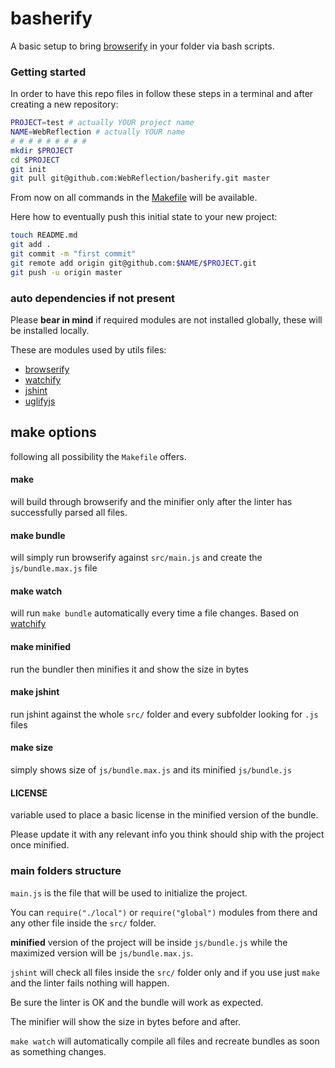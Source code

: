 # basherify

A basic setup to bring [browserify](https://github.com/substack/node-browserify#browserify) in your folder via bash scripts.

### Getting started

In order to have this repo files in follow these steps in a terminal and after creating a new repository:
```bash
PROJECT=test # actually YOUR project name
NAME=WebReflection # actually YOUR name
# # # # # # # # #
mkdir $PROJECT
cd $PROJECT
git init
git pull git@github.com:WebReflection/basherify.git master
```

From now on all commands in the [Makefile](Makefile) will be available.

Here how to eventually push this initial state to your new project:
```bash
touch README.md
git add .
git commit -m "first commit"
git remote add origin git@github.com:$NAME/$PROJECT.git
git push -u origin master
```


### auto dependencies if not present
Please **bear in mind** if required modules are not installed globally, these will be installed locally.

These are modules used by utils files:

  * [browserify](https://github.com/substack/node-browserify#browserify)
  * [watchify](https://github.com/substack/watchify#watchify)
  * [jshint](https://github.com/jshint/jshint/#jshint-a-static-code-analysis-tool-for-javascript)
  * [uglifyjs](https://github.com/mishoo/UglifyJS#uglifyjs--a-javascript-parsercompressorbeautifier)

## make options
following all possibility the `Makefile` offers.


#### make
will build through browserify and the minifier only after the linter has successfully parsed all files.

#### make bundle
will simply run browserify against `src/main.js` and create the `js/bundle.max.js` file

#### make watch
will run `make bundle` automatically every time a file changes. Based on [watchify](https://github.com/substack/watchify#watchify)

#### make minified
run the bundler then minifies it and show the size in bytes

#### make jshint
run jshint against the whole `src/` folder and every subfolder looking for `.js` files

#### make size
simply shows size of `js/bundle.max.js` and its minified `js/bundle.js`

#### LICENSE
variable used to place a basic license in the minified version of the bundle.

Please update it with any relevant info you think should ship with the project once minified.



### main folders structure
`main.js` is the file that will be used to initialize the project.

You can `require("./local")` or `require("global")` modules from there and any other file inside the `src/` folder.

**minified** version of the project will be inside `js/bundle.js` while the maximized version will be `js/bundle.max.js`.

`jshint` will check all files inside the `src/` folder only and if you use just `make` and the linter fails nothing will happen.

Be sure the linter is OK and the bundle will work as expected.

The minifier will show the size in bytes before and after.

`make watch` will automatically compile all files and recreate bundles as soon as something changes.